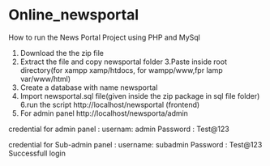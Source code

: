 # Online_newsportal
How to run the News Portal Project using PHP and MySql

1. Download the the zip file
2. Extract the file and copy newsportal folder
3.Paste inside root directory(for xampp xamp/htdocs, for wampp/www,fpr lamp var/www/html)
4. Create a database with name newsportal
5. Import newsportal.sql file(given inside the zip package in sql file folder)
6.run the script http://localhost/newsportal (frontend)
7. For admin panel  http://localhost/newsporta/admin

credential for admin panel :
usernam: admin
Password : Test@123

credential for Sub-admin panel :
username: subadmin
Password : Test@123
Successfull login 

